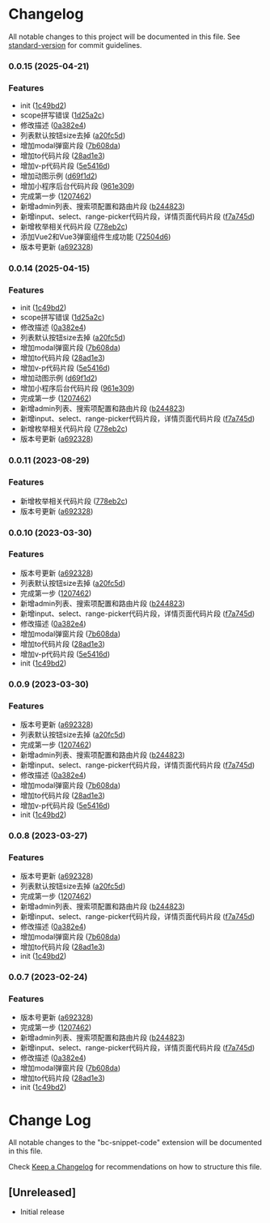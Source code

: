 # Changelog

All notable changes to this project will be documented in this file. See [standard-version](https://github.com/conventional-changelog/standard-version) for commit guidelines.

### 0.0.15 (2025-04-21)


### Features

* init ([1c49bd2](https://github.com/jianmofeng/bc-snippet-code/commit/1c49bd2948aacf5d1e6884f1ec5af0d349b39ea9))
* scope拼写错误 ([1d25a2c](https://github.com/jianmofeng/bc-snippet-code/commit/1d25a2c3fe07fb90174f095d95d73f04bdde75d0))
* 修改描述 ([0a382e4](https://github.com/jianmofeng/bc-snippet-code/commit/0a382e488f68b09235199d0874a7c10d4b194e37))
* 列表默认按钮size去掉 ([a20fc5d](https://github.com/jianmofeng/bc-snippet-code/commit/a20fc5d617e89e29fe301861cb77325641e1d48b))
* 增加modal弹窗片段 ([7b608da](https://github.com/jianmofeng/bc-snippet-code/commit/7b608da008ca3bfa8dddba252d1f2256c16710d0))
* 增加to代码片段 ([28ad1e3](https://github.com/jianmofeng/bc-snippet-code/commit/28ad1e3264d52fc537aea19382272bd4708e435c))
* 增加v-p代码片段 ([5e5416d](https://github.com/jianmofeng/bc-snippet-code/commit/5e5416d861db9c4f5a64c0017c898cf6f29e5c08))
* 增加动图示例 ([d69f1d2](https://github.com/jianmofeng/bc-snippet-code/commit/d69f1d2a78270cc6840e59c711bd2980a00ff1ae))
* 增加小程序后台代码片段 ([961e309](https://github.com/jianmofeng/bc-snippet-code/commit/961e309cdc4192197baf7b297d86a6d8c199d975))
* 完成第一步 ([1207462](https://github.com/jianmofeng/bc-snippet-code/commit/1207462ada2cca4b1d9118007b5488bce10c23a0))
* 新增admin列表、搜索项配置和路由片段 ([b244823](https://github.com/jianmofeng/bc-snippet-code/commit/b244823832685b63b05a9669100ab30888fc672b))
* 新增input、select、range-picker代码片段，详情页面代码片段 ([f7a745d](https://github.com/jianmofeng/bc-snippet-code/commit/f7a745da2e7ea89b7bfeb68b61383bd0ff7bf131))
* 新增枚举相关代码片段 ([778eb2c](https://github.com/jianmofeng/bc-snippet-code/commit/778eb2c05fd2403c9bfaa6edb7e4dae9a87f1b82))
* 添加Vue2和Vue3弹窗组件生成功能 ([72504d6](https://github.com/jianmofeng/bc-snippet-code/commit/72504d6a68160eec031c8a65fb6aa694dfa4acff))
* 版本号更新 ([a692328](https://github.com/jianmofeng/bc-snippet-code/commit/a6923283d833516c186ce3f4e33b0d8e14409fde))

### 0.0.14 (2025-04-15)


### Features

* init ([1c49bd2](https://github.com/jianmofeng/bc-snippet-code/commit/1c49bd2948aacf5d1e6884f1ec5af0d349b39ea9))
* scope拼写错误 ([1d25a2c](https://github.com/jianmofeng/bc-snippet-code/commit/1d25a2c3fe07fb90174f095d95d73f04bdde75d0))
* 修改描述 ([0a382e4](https://github.com/jianmofeng/bc-snippet-code/commit/0a382e488f68b09235199d0874a7c10d4b194e37))
* 列表默认按钮size去掉 ([a20fc5d](https://github.com/jianmofeng/bc-snippet-code/commit/a20fc5d617e89e29fe301861cb77325641e1d48b))
* 增加modal弹窗片段 ([7b608da](https://github.com/jianmofeng/bc-snippet-code/commit/7b608da008ca3bfa8dddba252d1f2256c16710d0))
* 增加to代码片段 ([28ad1e3](https://github.com/jianmofeng/bc-snippet-code/commit/28ad1e3264d52fc537aea19382272bd4708e435c))
* 增加v-p代码片段 ([5e5416d](https://github.com/jianmofeng/bc-snippet-code/commit/5e5416d861db9c4f5a64c0017c898cf6f29e5c08))
* 增加动图示例 ([d69f1d2](https://github.com/jianmofeng/bc-snippet-code/commit/d69f1d2a78270cc6840e59c711bd2980a00ff1ae))
* 增加小程序后台代码片段 ([961e309](https://github.com/jianmofeng/bc-snippet-code/commit/961e309cdc4192197baf7b297d86a6d8c199d975))
* 完成第一步 ([1207462](https://github.com/jianmofeng/bc-snippet-code/commit/1207462ada2cca4b1d9118007b5488bce10c23a0))
* 新增admin列表、搜索项配置和路由片段 ([b244823](https://github.com/jianmofeng/bc-snippet-code/commit/b244823832685b63b05a9669100ab30888fc672b))
* 新增input、select、range-picker代码片段，详情页面代码片段 ([f7a745d](https://github.com/jianmofeng/bc-snippet-code/commit/f7a745da2e7ea89b7bfeb68b61383bd0ff7bf131))
* 新增枚举相关代码片段 ([778eb2c](https://github.com/jianmofeng/bc-snippet-code/commit/778eb2c05fd2403c9bfaa6edb7e4dae9a87f1b82))
* 版本号更新 ([a692328](https://github.com/jianmofeng/bc-snippet-code/commit/a6923283d833516c186ce3f4e33b0d8e14409fde))

### 0.0.11 (2023-08-29)


### Features

* 新增枚举相关代码片段 ([778eb2c](https://github.com/jianmofeng/bc-snippet-code/commit/778eb2c05fd2403c9bfaa6edb7e4dae9a87f1b82))
* 版本号更新 ([a692328](https://github.com/jianmofeng/bc-snippet-code/commit/a6923283d833516c186ce3f4e33b0d8e14409fde))

### 0.0.10 (2023-03-30)


### Features

* 版本号更新 ([a692328](https://github.com/jianmofeng/bc-snippet-code/commit/a6923283d833516c186ce3f4e33b0d8e14409fde))
* 列表默认按钮size去掉 ([a20fc5d](https://github.com/jianmofeng/bc-snippet-code/commit/a20fc5d617e89e29fe301861cb77325641e1d48b))
* 完成第一步 ([1207462](https://github.com/jianmofeng/bc-snippet-code/commit/1207462ada2cca4b1d9118007b5488bce10c23a0))
* 新增admin列表、搜索项配置和路由片段 ([b244823](https://github.com/jianmofeng/bc-snippet-code/commit/b244823832685b63b05a9669100ab30888fc672b))
* 新增input、select、range-picker代码片段，详情页面代码片段 ([f7a745d](https://github.com/jianmofeng/bc-snippet-code/commit/f7a745da2e7ea89b7bfeb68b61383bd0ff7bf131))
* 修改描述 ([0a382e4](https://github.com/jianmofeng/bc-snippet-code/commit/0a382e488f68b09235199d0874a7c10d4b194e37))
* 增加modal弹窗片段 ([7b608da](https://github.com/jianmofeng/bc-snippet-code/commit/7b608da008ca3bfa8dddba252d1f2256c16710d0))
* 增加to代码片段 ([28ad1e3](https://github.com/jianmofeng/bc-snippet-code/commit/28ad1e3264d52fc537aea19382272bd4708e435c))
* 增加v-p代码片段 ([5e5416d](https://github.com/jianmofeng/bc-snippet-code/commit/5e5416d861db9c4f5a64c0017c898cf6f29e5c08))
* init ([1c49bd2](https://github.com/jianmofeng/bc-snippet-code/commit/1c49bd2948aacf5d1e6884f1ec5af0d349b39ea9))

### 0.0.9 (2023-03-30)


### Features

* 版本号更新 ([a692328](https://github.com/jianmofeng/bc-snippet-code/commit/a6923283d833516c186ce3f4e33b0d8e14409fde))
* 列表默认按钮size去掉 ([a20fc5d](https://github.com/jianmofeng/bc-snippet-code/commit/a20fc5d617e89e29fe301861cb77325641e1d48b))
* 完成第一步 ([1207462](https://github.com/jianmofeng/bc-snippet-code/commit/1207462ada2cca4b1d9118007b5488bce10c23a0))
* 新增admin列表、搜索项配置和路由片段 ([b244823](https://github.com/jianmofeng/bc-snippet-code/commit/b244823832685b63b05a9669100ab30888fc672b))
* 新增input、select、range-picker代码片段，详情页面代码片段 ([f7a745d](https://github.com/jianmofeng/bc-snippet-code/commit/f7a745da2e7ea89b7bfeb68b61383bd0ff7bf131))
* 修改描述 ([0a382e4](https://github.com/jianmofeng/bc-snippet-code/commit/0a382e488f68b09235199d0874a7c10d4b194e37))
* 增加modal弹窗片段 ([7b608da](https://github.com/jianmofeng/bc-snippet-code/commit/7b608da008ca3bfa8dddba252d1f2256c16710d0))
* 增加to代码片段 ([28ad1e3](https://github.com/jianmofeng/bc-snippet-code/commit/28ad1e3264d52fc537aea19382272bd4708e435c))
* 增加v-p代码片段 ([5e5416d](https://github.com/jianmofeng/bc-snippet-code/commit/5e5416d861db9c4f5a64c0017c898cf6f29e5c08))
* init ([1c49bd2](https://github.com/jianmofeng/bc-snippet-code/commit/1c49bd2948aacf5d1e6884f1ec5af0d349b39ea9))

### 0.0.8 (2023-03-27)


### Features

* 版本号更新 ([a692328](https://github.com/jianmofeng/bc-snippet-code/commit/a6923283d833516c186ce3f4e33b0d8e14409fde))
* 列表默认按钮size去掉 ([a20fc5d](https://github.com/jianmofeng/bc-snippet-code/commit/a20fc5d617e89e29fe301861cb77325641e1d48b))
* 完成第一步 ([1207462](https://github.com/jianmofeng/bc-snippet-code/commit/1207462ada2cca4b1d9118007b5488bce10c23a0))
* 新增admin列表、搜索项配置和路由片段 ([b244823](https://github.com/jianmofeng/bc-snippet-code/commit/b244823832685b63b05a9669100ab30888fc672b))
* 新增input、select、range-picker代码片段，详情页面代码片段 ([f7a745d](https://github.com/jianmofeng/bc-snippet-code/commit/f7a745da2e7ea89b7bfeb68b61383bd0ff7bf131))
* 修改描述 ([0a382e4](https://github.com/jianmofeng/bc-snippet-code/commit/0a382e488f68b09235199d0874a7c10d4b194e37))
* 增加modal弹窗片段 ([7b608da](https://github.com/jianmofeng/bc-snippet-code/commit/7b608da008ca3bfa8dddba252d1f2256c16710d0))
* 增加to代码片段 ([28ad1e3](https://github.com/jianmofeng/bc-snippet-code/commit/28ad1e3264d52fc537aea19382272bd4708e435c))
* init ([1c49bd2](https://github.com/jianmofeng/bc-snippet-code/commit/1c49bd2948aacf5d1e6884f1ec5af0d349b39ea9))

### 0.0.7 (2023-02-24)


### Features

* 版本号更新 ([a692328](https://github.com/jianmofeng/bc-snippet-code/commit/a6923283d833516c186ce3f4e33b0d8e14409fde))
* 完成第一步 ([1207462](https://github.com/jianmofeng/bc-snippet-code/commit/1207462ada2cca4b1d9118007b5488bce10c23a0))
* 新增admin列表、搜索项配置和路由片段 ([b244823](https://github.com/jianmofeng/bc-snippet-code/commit/b244823832685b63b05a9669100ab30888fc672b))
* 新增input、select、range-picker代码片段，详情页面代码片段 ([f7a745d](https://github.com/jianmofeng/bc-snippet-code/commit/f7a745da2e7ea89b7bfeb68b61383bd0ff7bf131))
* 修改描述 ([0a382e4](https://github.com/jianmofeng/bc-snippet-code/commit/0a382e488f68b09235199d0874a7c10d4b194e37))
* 增加modal弹窗片段 ([7b608da](https://github.com/jianmofeng/bc-snippet-code/commit/7b608da008ca3bfa8dddba252d1f2256c16710d0))
* 增加to代码片段 ([28ad1e3](https://github.com/jianmofeng/bc-snippet-code/commit/28ad1e3264d52fc537aea19382272bd4708e435c))
* init ([1c49bd2](https://github.com/jianmofeng/bc-snippet-code/commit/1c49bd2948aacf5d1e6884f1ec5af0d349b39ea9))

# Change Log

All notable changes to the "bc-snippet-code" extension will be documented in this file.

Check [Keep a Changelog](http://keepachangelog.com/) for recommendations on how to structure this file.

## [Unreleased]

- Initial release